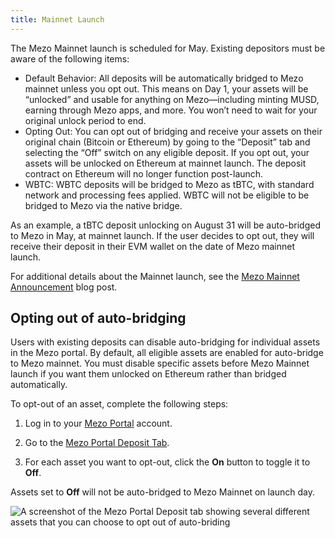 ```yaml
---
title: Mainnet Launch
---
```


The Mezo Mainnet launch is scheduled for May. Existing depositors must be aware of the following items:

- Default Behavior: All deposits will be automatically bridged to Mezo mainnet unless you opt out. This means on Day 1, your assets will be “unlocked” and usable for anything on Mezo—including minting MUSD, earning through Mezo apps, and more. You won’t need to wait for your original unlock period to end.
- Opting Out: You can opt out of bridging and receive your assets on their original chain (Bitcoin or Ethereum) by going to the “Deposit” tab and selecting the “Off” switch on any eligible deposit. If you opt out, your assets will be unlocked on Ethereum at mainnet launch. The deposit contract on Ethereum will no longer function post-launch.
- WBTC: WBTC deposits will be bridged to Mezo as tBTC, with standard network and processing fees applied. WBTC will not be eligible to be bridged to Mezo via the native bridge. 

As an example, a tBTC deposit unlocking on August 31 will be auto-bridged to Mezo in May, at mainnet launch. If the user decides to opt out, they will receive their deposit in their EVM wallet on the date of Mezo mainnet launch.

For additional details about the Mainnet launch, see the [Mezo Mainnet Announcement](https://blog.mezo.org/mezo-mainnet-is-coming/) blog post.

## Opting out of auto-bridging

Users with existing deposits can disable auto-bridging for individual assets in the Mezo portal. By default, all eligible assets are enabled for auto-bridge to Mezo mainnet. You must disable specific assets before Mezo Mainnet launch if you want them unlocked on Ethereum rather than bridged automatically.

To opt-out of an asset, complete the following steps:

1. Log in to your [Mezo Portal](https://mezo.org) account.

1. Go to the [Mezo Portal Deposit Tab](https://mezo.org/deposit).

1. For each asset you want to opt-out, click the **On** button to toggle it to **Off**.

Assets set to **Off** will not be auto-bridged to Mezo Mainnet on launch day.

![A screenshot of the Mezo Portal Deposit tab showing several different assets that you can choose to opt out of auto-briding](/docs/images/mainnet/asset-opt.avif)